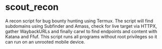# scout_recon
A recon script for bug bounty hunting using Termux. The script will find subdomains using Subfinder and Amass, check for live target via HTTPX,  gather WaybackURLs and finally carwl to find endpoints and content with Katana and Ffuf.
This script runs all programs without root privileges so it can run on an unrooted mobile device.
